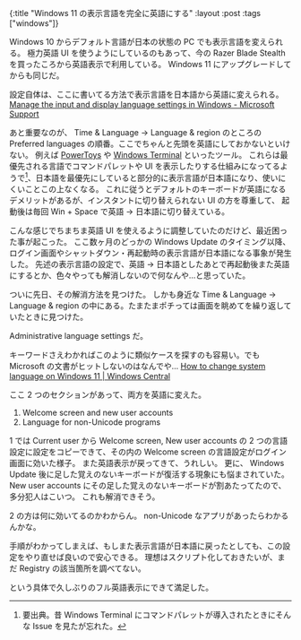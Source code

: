{:title "Windows 11 の表示言語を完全に英語にする"
:layout :post
:tags ["windows"]}

Windows 10 からデフォルト言語が日本の状態の PC でも表示言語を変えられる。
極力英語 UI を使うようにしているのもあって、今の Razer Blade Stealth を買ったころから英語表示で利用している。 Windows 11 にアップグレードしてからも同じだ。

設定自体は、ここに書いてる方法で表示言語を日本語から英語に変えられる。
[Manage the input and display language settings in Windows - Microsoft Support](https://support.microsoft.com/en-us/windows/manage-the-input-and-display-language-settings-in-windows-12a10cb4-8626-9b77-0ccb-5013e0c7c7a2#WindowsVersion=Windows_10)

あと重要なのが、 Time & Language → Language & region のところの Preferred languages の順番。ここでちゃんと先頭を英語にしておかないといけない。
例えば [PowerToys](https://github.com/microsoft/PowerToys) や [Windows Terminal](https://github.com/microsoft/terminal) といったツール。
これらは最優先される言語でコマンドパレットや UI を表示したりする仕組みになってるようで[^1]、日本語を最優先にしていると部分的に表示言語が日本語になり、使いにくいことこの上なくなる。
これに従うとデフォルトのキーボードが英語になるデメリットがあるが、インスタントに切り替えられない UI の方を尊重して、 起動後は毎回 Win + Space で英語 → 日本語に切り替えている。

こんな感じでちまちま英語 UI を使えるように調整していたのだけど、最近困った事が起こった。
ここ数ヶ月のどっかの Windows Update のタイミング以降、ログイン画面やシャットダウン・再起動時の表示言語が日本語になる事象が発生した。
先述の表示言語の設定で、英語 → 日本語としたあとで再起動後また英語にするとか、色々やっても解消しないので何なんや...と思っていた。

ついに先日、その解消方法を見つけた。
しかも身近な Time & Language → Language & region の中にある。たまたまポチっては画面を眺めてを繰り返していたときに見つけた。

Administrative language settings だ。

キーワードさえわかればこのように類似ケースを探すのも容易い。でも Microsoft の文書がヒットしないのはなんでや...
[How to change system language on Windows 11 | Windows Central](https://www.windowscentral.com/how-change-system-language-windows-10)

ここ 2 つのセクションがあって、両方を英語に変えた。

1. Welcome screen and new user accounts
2. Language for non-Unicode programs

1 では Current user から Welcome screen, New user accounts の 2 つの言語設定に設定をコピーできて、その内の Welcome screen の言語設定がログイン画面に効いた様子。
また英語表示が戻ってきて、うれしい。
更に、 Windows Update 後に足した覚えのないキーボードが復活する現象にも悩まされていた。
New user accounts にその足した覚えのないキーボードが割あたってたので、多分犯人はこいつ。
これも解消できそう。

2 の方は何に効いてるのかわからん。 non-Unicode なアプリがあったらわかるんかな。

手順がわかってしまえば、もしまた表示言語が日本語に戻ったとしても、この設定をやり直せば良いので安心できる。
理想はスクリプト化しておきたいが、まだ Registry の該当箇所を調べてない。

という具体で久しぶりのフル英語表示にできて満足した。

[^1]: 要出典。昔 Windows Terminal にコマンドパレットが導入されたときにそんな Issue を見たが忘れた。
